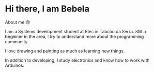 # Hi there, I am Bebela

About me:🙃

I am a Systems development student at Etec in Taboão da Serra.
Still a beginner in the area, I try to understand more about the programming community.

I love drawing and painting as much as learning new things.

In addition to developing, I study electronics and know how to work with Arduinos.


<!--
**IsabelaPomponio/IsabelaPomponio** is a ✨ _special_ ✨ repository because its `README.md` (this file) appears on your GitHub profile.

Here are some ideas to get you started:

- 🔭 I’m currently working on ...
- 🌱 I’m currently learning ...
- 👯 I’m looking to collaborate on ...
- 🤔 I’m looking for help with ...
- 💬 Ask me about ...
- 📫 How to reach me: ...
- 😄 Pronouns: ...
- ⚡ Fun fact: ...
-->
